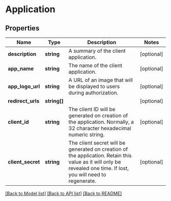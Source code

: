 # Application

## Properties
Name | Type | Description | Notes
------------ | ------------- | ------------- | -------------
**description** | **string** | A summary of the client application. | [optional] 
**app_name** | **string** | The name of the client application. | [optional] 
**app_logo_url** | **string** | A URL of an image that will be displayed to users during authorization. | [optional] 
**redirect_urls** | **string[]** |  | [optional] 
**client_id** | **string** | The client ID will be generated on creation of the application. Normally, a 32 character hexadecimal numeric string. | [optional] 
**client_secret** | **string** | The client secret will be generated on creation of the application. Retain this value as it will only be revealed one time. If lost, you will need to regenerate. | [optional] 

[[Back to Model list]](../README.md#documentation-for-models) [[Back to API list]](../README.md#documentation-for-api-endpoints) [[Back to README]](../README.md)


